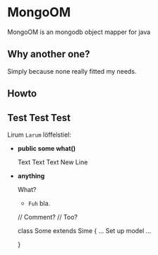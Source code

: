 # MongoOM

MongoOM is an mongodb object mapper for java

## Why another one?

Simply because none really fitted my needs.

## Howto

## Test Test Test

Lirum `Larum` löffelstiel:

-  **public some what()**
	
	Text Text Text
	New Line

-  **anything**
	
	What?
	-  `Fuh` bla.

	// Comment?
	// Too?
	
    class Some extends Sime
    {
    	... Set up model ...
    	
    }


